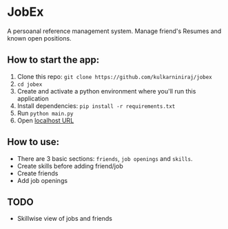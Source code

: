 # JobEx
A persoanal reference management system. Manage friend's Resumes and known open positions.

## How to start the app:
1. Clone this repo: `git clone https://github.com/kulkarniniraj/jobex`
2. `cd jobex`
3. Create and activate a python environment where you'll run this application
4. Install dependencies: `pip install -r requirements.txt`
5. Run `python main.py`
6. Open [localhost URL](http://localhost:5001/)

## How to use:
- There are 3 basic sections: `friends`, `job openings` and `skills`.
- Create skills before adding friend/job
- Create friends
- Add job openings

## TODO
- Skillwise view of jobs and friends